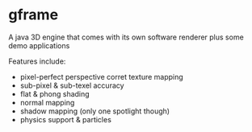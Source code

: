 # gframe
A java 3D engine that comes with its own software renderer plus some demo applications

Features include:
 - pixel-perfect perspective corret texture mapping
 - sub-pixel & sub-texel accuracy
 - flat & phong shading
 - normal mapping
 - shadow mapping (only one spotlight though)
 - physics support & particles
